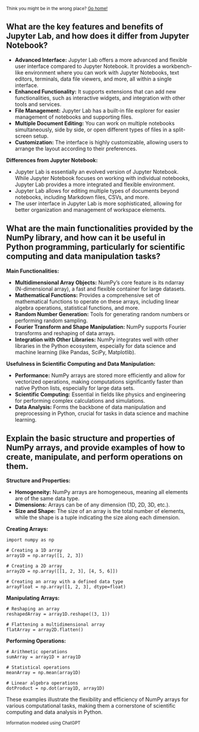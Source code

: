 <sub>Think you might be in the wrong place? [Go home!](../README.md)</sub>

## What are the key features and benefits of Jupyter Lab, and how does it differ from Jupyter Notebook?

* __Advanced Interface:__ Jupyter Lab offers a more advanced and flexible user interface compared to Jupyter Notebook. It provides a workbench-like environment where you can work with Jupyter Notebooks, text editors, terminals, data file viewers, and more, all within a single interface.
* __Enhanced Functionality:__ It supports extensions that can add new functionalities, such as interactive widgets, and integration with other tools and services.
* __File Management:__ Jupyter Lab has a built-in file explorer for easier management of notebooks and supporting files.
* __Multiple Document Editing:__ You can work on multiple notebooks simultaneously, side by side, or open different types of files in a split-screen setup.
* __Customization:__ The interface is highly customizable, allowing users to arrange the layout according to their preferences.

__Differences from Jupyter Notebook:__

* Jupyter Lab is essentially an evolved version of Jupyter Notebook. While Jupyter Notebook focuses on working with individual notebooks, Jupyter Lab provides a more integrated and flexible environment.
* Jupyter Lab allows for editing multiple types of documents beyond notebooks, including Markdown files, CSVs, and more.
* The user interface in Jupyter Lab is more sophisticated, allowing for better organization and management of workspace elements.

## What are the main functionalities provided by the NumPy library, and how can it be useful in Python programming, particularly for scientific computing and data manipulation tasks?

__Main Functionalities:__

* __Multidimensional Array Objects:__ NumPy’s core feature is its ndarray (N-dimensional array), a fast and flexible container for large datasets.
* __Mathematical Functions:__ Provides a comprehensive set of mathematical functions to operate on these arrays, including linear algebra operations, statistical functions, and more.
* __Random Number Generation:__ Tools for generating random numbers or performing random sampling.
* __Fourier Transform and Shape Manipulation:__ NumPy supports Fourier transforms and reshaping of data arrays.
* __Integration with Other Libraries:__ NumPy integrates well with other libraries in the Python ecosystem, especially for data science and machine learning (like Pandas, SciPy, Matplotlib).

__Usefulness in Scientific Computing and Data Manipulation:__

* __Performance:__ NumPy arrays are stored more efficiently and allow for vectorized operations, making computations significantly faster than native Python lists, especially for large data sets.
* __Scientific Computing:__ Essential in fields like physics and engineering for performing complex calculations and simulations.
* __Data Analysis:__ Forms the backbone of data manipulation and preprocessing in Python, crucial for tasks in data science and machine learning.

## Explain the basic structure and properties of NumPy arrays, and provide examples of how to create, manipulate, and perform operations on them.


__Structure and Properties:__

* __Homogeneity:__ NumPy arrays are homogeneous, meaning all elements are of the same data type.
* __Dimensions:__ Arrays can be of any dimension (1D, 2D, 3D, etc.).
* __Size and Shape:__ The size of an array is the total number of elements, while the shape is a tuple indicating the size along each dimension.

__Creating Arrays:__

```
import numpy as np

# Creating a 1D array
array1D = np.array([1, 2, 3])

# Creating a 2D array
array2D = np.array([[1, 2, 3], [4, 5, 6]])

# Creating an array with a defined data type
arrayFloat = np.array([1, 2, 3], dtype=float)
```

__Manipulating Arrays:__
```
# Reshaping an array
reshapedArray = array1D.reshape((3, 1))

# Flattening a multidimensional array
flatArray = array2D.flatten()
```

__Performing Operations:__

```
# Arithmetic operations
sumArray = array1D + array1D

# Statistical operations
meanArray = np.mean(array1D)

# Linear algebra operations
dotProduct = np.dot(array1D, array1D)
```

These examples illustrate the flexibility and efficiency of NumPy arrays for various computational tasks, making them a cornerstone of scientific computing and data analysis in Python.

<sub>Information modeled using ChatGPT</sub>